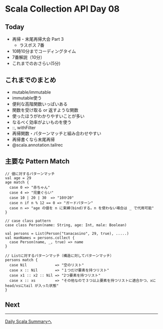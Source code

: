 # Scala Collection API Day 08

## Today
- 再帰・末尾再帰大会 Part 3
  - ラスボス 7番
- 10時10分までコーディングタイム
- 7番解説（10分）
- これまでのおさらい(5分)

## これまでのまとめ
- mutable/immutable
- immutable使う
- 便利な高階関数いっぱいある
 - 関数を受け取る or 返すような関数
 - 使ったほうがわかりやすいことが多い
- なるべく効率がよいものを使う
 - ::, withFilter
- 再帰関数・パターンマッチと組み合わせやすい
- 再帰書くなら末尾再帰
 - @scala.annotation.tailrec

## 主要な Pattern Match 
```
// 値に対するパターンマッチ
val age = 29
age match {
  case 0 => "赤ちゃん"
  case 4 => "児童ぐらい"
  case 10 | 20 | 30  => "10か20"
  case n if n % 12 == 0 => "ガードパターン"
  case n => "age の値を n に束縛(bind)する。n を使わない場合は _ で代用可能"
}

// case class pattern
case class Person(name: String, age: Int, male: Boolean)

val persons = List(Person("tanacasino", 29, true), .....)
val manNames = persons.collect {
  case Person(name, _, true) => name
}

// Listに対するパターンマッチ（構造に対してパターンマッチ）
persons match {
  case Nil             => "空のリスト"
  case x :: Nil        => "１つだけ要素を持つリスト"
  case x1 :: x2 :: Nil => "2つ要素を持つリスト"
  case x :: xs         => "その他なので３つ以上要素を持つリストに適合かつ、xにhead/xsにtail が入った状態"
}
```

## Next

----
[Daily Scala Summaryへ](../dayly_scala_summary.md)

